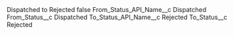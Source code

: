 <?xml version="1.0" encoding="UTF-8"?>
<CustomMetadata xmlns="http://soap.sforce.com/2006/04/metadata" xmlns:xsi="http://www.w3.org/2001/XMLSchema-instance" xmlns:xsd="http://www.w3.org/2001/XMLSchema">
    <label>Dispatched to Rejected</label>
    <protected>false</protected>
    <values>
        <field>From_Status_API_Name__c</field>
        <value xsi:type="xsd:string">Dispatched</value>
    </values>
    <values>
        <field>From_Status__c</field>
        <value xsi:type="xsd:string">Dispatched</value>
    </values>
    <values>
        <field>To_Status_API_Name__c</field>
        <value xsi:type="xsd:string">Rejected</value>
    </values>
    <values>
        <field>To_Status__c</field>
        <value xsi:type="xsd:string">Rejected</value>
    </values>
</CustomMetadata>
